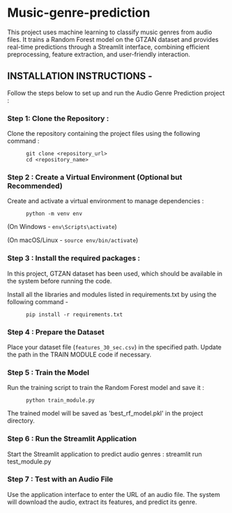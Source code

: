 # Music-genre-prediction
This project uses machine learning to classify music genres from audio files. It trains a Random Forest model on the GTZAN dataset and provides real-time predictions through a Streamlit interface, combining efficient preprocessing, feature extraction, and user-friendly interaction.

## INSTALLATION INSTRUCTIONS -
Follow the steps below to set up and run the Audio Genre Prediction project :

### Step 1: Clone the Repository :
Clone the repository containing the project files using the following command :

          git clone <repository_url>
          cd <repository_name>
          
### Step 2 : Create a Virtual Environment (Optional but Recommended)
Create and activate a virtual environment to manage dependencies :
          
          python -m venv env
(On Windows - `env\Scripts\activate`)

(On macOS/Linux - `source env/bin/activate`)

### Step 3 : Install the required packages :
In this project, GTZAN dataset has been used, which should be available in the system before running the code.

Install all the libraries and modules listed in requirements.txt by using the following command -

          pip install -r requirements.txt

### Step 4 : Prepare the Dataset
Place your dataset file (`features_30_sec.csv`) in the specified path. Update the path in the TRAIN MODULE code if necessary.

### Step 5 : Train the Model
Run the training script to train the Random Forest model and save it :
          
          python train_module.py
The trained model will be saved as 'best_rf_model.pkl' in the project directory.

### Step 6 : Run the Streamlit Application
Start the Streamlit application to predict audio genres :
streamlit run test_module.py

### Step 7 : Test with an Audio File
Use the application interface to enter the URL of an audio file. The system will download the audio, extract its features, and predict its genre.
